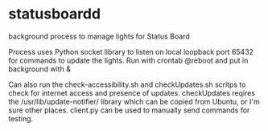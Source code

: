 # statusboardd
background process to manage lights for Status Board

Process uses Python socket library to listen on local loopback port 65432 for commands to update the lights. Run with crontab @reboot and put in background with &

Can also run the check-accessibility.sh and checkUpdates.sh scritps to check for internet access and presence of updates.
checkUpdates reqires the /usr/lib/update-notifier/ library which can be copied from Ubuntu, or I'm sure other places.
client.py can be used to manually send commands for testing.
